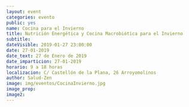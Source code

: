```yaml
---
layout: event
categories: evento
public: yes
name: Cocina para el Invierno
title: Nutrición Energética y Cocina Macrobiótica para el Invierno
subtitle:
dateVisible: 2019-01-27 23:00:00
date: 27-01-2019
date_text: 27 de Enero de 2019
date_imparticion: 27-01-2019
horario: 9 a 18 horas
localizacion: C/ Castellón de la Plana, 26 Arroyomolinos
author: Salud-Zen
image: img/eventos/CocinaInvierno.jpg
image_prop:
image2:
---
```

